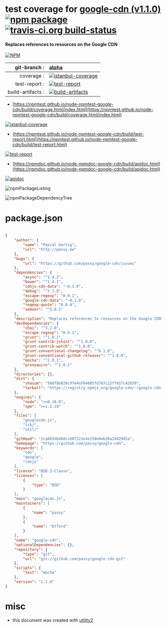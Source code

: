 # test coverage for  [google-cdn (v1.1.0)](https://github.com/passy/google-cdn)  [![npm package](https://img.shields.io/npm/v/npmtest-google-cdn.svg?style=flat-square)](https://www.npmjs.org/package/npmtest-google-cdn) [![travis-ci.org build-status](https://api.travis-ci.org/npmtest/node-npmtest-google-cdn.svg)](https://travis-ci.org/npmtest/node-npmtest-google-cdn)
#### Replaces references to resources on the Google CDN

[![NPM](https://nodei.co/npm/google-cdn.png?downloads=true&downloadRank=true&stars=true)](https://www.npmjs.com/package/google-cdn)

| git-branch : | [alpha](https://github.com/npmtest/node-npmtest-google-cdn/tree/alpha)|
|--:|:--|
| coverage : | [![istanbul-coverage](https://npmtest.github.io/node-npmtest-google-cdn/build/coverage.badge.svg)](https://npmtest.github.io/node-npmtest-google-cdn/build/coverage.html/index.html)|
| test-report : | [![test-report](https://npmtest.github.io/node-npmtest-google-cdn/build/test-report.badge.svg)](https://npmtest.github.io/node-npmtest-google-cdn/build/test-report.html)|
| build-artifacts : | [![build-artifacts](https://npmtest.github.io/node-npmtest-google-cdn/glyphicons_144_folder_open.png)](https://github.com/npmtest/node-npmtest-google-cdn/tree/gh-pages/build)|

- [https://npmtest.github.io/node-npmtest-google-cdn/build/coverage.html/index.html](https://npmtest.github.io/node-npmtest-google-cdn/build/coverage.html/index.html)

[![istanbul-coverage](https://npmtest.github.io/node-npmtest-google-cdn/build/screenCapture.buildCi.browser.%252Ftmp%252Fbuild%252Fcoverage.lib.html.png)](https://npmtest.github.io/node-npmtest-google-cdn/build/coverage.html/index.html)

- [https://npmtest.github.io/node-npmtest-google-cdn/build/test-report.html](https://npmtest.github.io/node-npmtest-google-cdn/build/test-report.html)

[![test-report](https://npmtest.github.io/node-npmtest-google-cdn/build/screenCapture.buildCi.browser.%252Ftmp%252Fbuild%252Ftest-report.html.png)](https://npmtest.github.io/node-npmtest-google-cdn/build/test-report.html)

- [https://npmdoc.github.io/node-npmdoc-google-cdn/build/apidoc.html](https://npmdoc.github.io/node-npmdoc-google-cdn/build/apidoc.html)

[![apidoc](https://npmdoc.github.io/node-npmdoc-google-cdn/build/screenCapture.buildCi.browser.%252Ftmp%252Fbuild%252Fapidoc.html.png)](https://npmdoc.github.io/node-npmdoc-google-cdn/build/apidoc.html)

![npmPackageListing](https://npmtest.github.io/node-npmtest-google-cdn/build/screenCapture.npmPackageListing.svg)

![npmPackageDependencyTree](https://npmtest.github.io/node-npmtest-google-cdn/build/screenCapture.npmPackageDependencyTree.svg)



# package.json

```json

{
    "author": {
        "name": "Pascal Hartig",
        "url": "http://passy.me"
    },
    "bugs": {
        "url": "https://github.com/passy/google-cdn/issues"
    },
    "dependencies": {
        "async": "^1.4.2",
        "bower": "^1.4.1",
        "cdnjs-cdn-data": "~0.1.0",
        "debug": "^2.1.0",
        "escape-regexp": "0.0.1",
        "google-cdn-data": "~0.1.0",
        "regexp-quote": "0.0.0",
        "semver": "^5.0.1"
    },
    "description": "Replaces references to resources on the Google CDN",
    "devDependencies": {
        "chai": "^3.2.0",
        "escape-regexp": "0.0.1",
        "grunt": "^1.0.1",
        "grunt-contrib-jshint": "^1.0.0",
        "grunt-contrib-watch": "^1.0.0",
        "grunt-conventional-changelog": "^6.1.0",
        "grunt-conventional-github-releaser": "^1.0.0",
        "mocha": "^2.0.1",
        "proxyquire": "^1.0.1"
    },
    "directories": {},
    "dist": {
        "shasum": "566f8e820c97e4af64605fd787c22ff91fc42830",
        "tarball": "https://registry.npmjs.org/google-cdn/-/google-cdn-1.1.0.tgz"
    },
    "engines": {
        "node": ">=0.10.0",
        "npm": ">=1.2.10"
    },
    "files": [
        "googlecdn.js",
        "lib/",
        "util/"
    ],
    "gitHead": "1ca883db460cc687221e4e150e0ab28a2442985a",
    "homepage": "https://github.com/passy/google-cdn",
    "keywords": [
        "cdn",
        "google",
        "cdnjs"
    ],
    "license": "BSD-3-Clause",
    "licenses": [
        {
            "type": "BSD"
        }
    ],
    "main": "googlecdn.js",
    "maintainers": [
        {
            "name": "passy"
        },
        {
            "name": "btford"
        }
    ],
    "name": "google-cdn",
    "optionalDependencies": {},
    "repository": {
        "type": "git",
        "url": "git://github.com/passy/google-cdn.git"
    },
    "scripts": {
        "test": "mocha"
    },
    "version": "1.1.0"
}
```



# misc
- this document was created with [utility2](https://github.com/kaizhu256/node-utility2)
